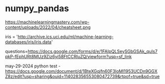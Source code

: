 # numpy_pandas
https://machinelearningmastery.com/wp-content/uploads/2022/04/cheatsheet.png


iris = 'http://archive.ics.uci.edu/ml/machine-learning-databases/iris/iris.data'

questions=https://docs.google.com/forms/d/e/1FAIpQLSeySGbGSAk_quIs7pkP-fEphURt8MUz9Ziz6yi58FtCCRluZQ/viewform?usp=sf_link


may-29-2024 python test - https://docs.google.com/document/d/1BteXGqjfn60F3loMl1953UCDn9GGXZ8z/edit?usp=sharing&ouid=114028356553080472739&rtpof=true&sd=true
